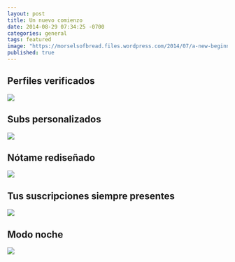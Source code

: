 ```yaml
---
layout: post
title: Un nuevo comienzo
date: 2014-08-29 07:34:25 -0700
categories: general
tags: featured
image: "https://morselsofbread.files.wordpress.com/2014/07/a-new-beginning.jpg"
published: true
---
```


## Perfiles verificados
![](http://i.imgur.com/7LwJbeb.png)

## Subs personalizados
![](http://i.imgur.com/zbx2wWe.png)

## Nótame rediseñado
![](http://imgur.com/95N7Doi.png)

## Tus suscripciones siempre presentes
![](http://imgur.com/Otl2HBM.png)

## Modo noche
![](http://i.imgur.com/42ws523.png)
